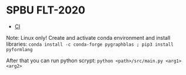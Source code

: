 # SPBU FLT-2020
 - [CI](https://travis-ci.com/github/AlanGamaonov/spbu-gdb2020)

 Note: Linux only!
 Create and activate conda environment and install libraries:
 `conda install -c conda-forge pygraphblas ; pip3 install pyformlang`
 
 After that you can run python scrypt:
 `python <path>/src/main.py <arg1> <arg2>`
